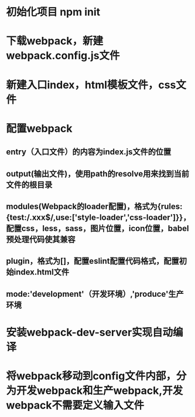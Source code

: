 # 初始化项目 npm init 
# 下载webpack，新建webpack.config.js文件
# 新建入口index，html模板文件，css文件
# 配置webpack
## entry（入口文件）的内容为index.js文件的位置
## output(输出文件)，使用path的resolve用来找到当前文件的根目录
## modules(Webpack的loader配置)，格式为{rules:{test:/\.xxx$/,use:['style-loader','css-loader']}}，配置css，less，sass，图片位置，icon位置，babel预处理代码使其兼容
## plugin，格式为[]，配置eslint配置代码格式，配置初始index.html文件
## mode:'development'（开发环境）,'produce'生产环境
# 安装webpack-dev-server实现自动编译
# 将webpack移动到config文件内部，分为开发webpack和生产webpack,开发webpack不需要定义输入文件